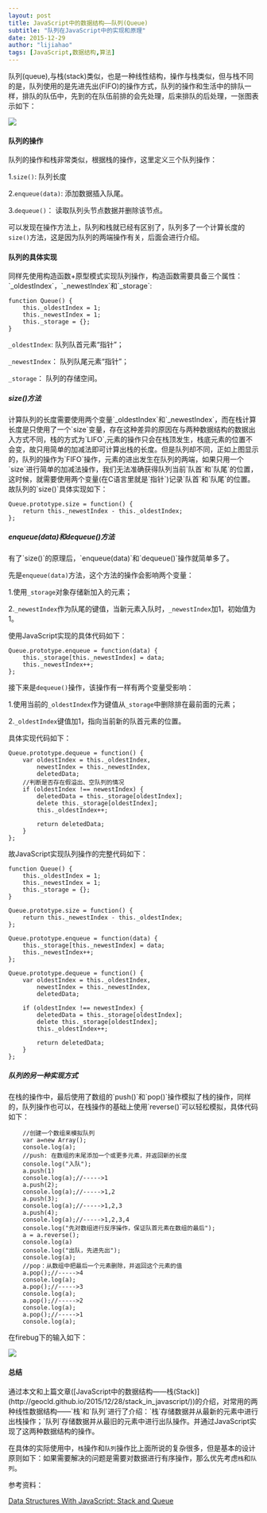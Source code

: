 ```yaml
---
layout: post
title: JavaScript中的数据结构——队列(Queue)
subtitle: "队列在JavaScript中的实现和原理"
date: 2015-12-29
author: "lijiahao"
tags: [JavaScript,数据结构,算法]
---
```

队列(queue),与栈(stack)类似，也是一种线性结构，操作与栈类似，但与栈不同的是，队列使用的是先进先出(FIFO)的操作方式，队列的操作和生活中的排队一样，排队的队伍中，先到的在队伍前排的会先处理，后来排队的后处理，一张图表示如下：

![](http://i.imgur.com/UpNjASQ.jpg)

<h4>队列的操作</h4>
队列的操作和栈非常类似，根据栈的操作，这里定义三个队列操作：

1.`size()`: 队列长度

2.`enqueue(data)`: 添加数据插入队尾。

3.`dequeue()`： 读取队列头节点数据并删除该节点。

可以发现在操作方法上，队列和栈就已经有区别了，队列多了一个计算长度的`size()`方法，这是因为队列的两端操作有关，后面会进行介绍。

<h4>队列的具体实现</h4>
同样先使用构造函数+原型模式实现队列操作，构造函数需要具备三个属性：`_oldestIndex`，`_newestIndex`和`_storage`:

	function Queue() {
	    this._oldestIndex = 1;
	    this._newestIndex = 1;
	    this._storage = {};
	}
`_oldestIndex`: 队列队首元素“指针”；

`_newestIndex`： 队列队尾元素“指针”；

`_storage`： 队列的存储空间。

<h5>size()方法</h5>
计算队列的长度需要使用两个变量`_oldestIndex`和`_newestIndex`，而在栈计算长度是只使用了一个`size`变量，存在这种差异的原因在与两种数据结构的数据出入方式不同，栈的方式为`LIFO`,元素的操作只会在栈顶发生，栈底元素的位置不会变，故只用简单的加减法即可计算出栈的长度。但是队列却不同，正如上图显示的，队列的操作为`FIFO`操作，元素的进出发生在队列的两端，如果只用一个`size`进行简单的加减法操作，我们无法准确获得队列当前`队首`和`队尾`的位置，这时候，就需要使用两个变量(在C语言里就是`指针`)记录`队首`和`队尾`的位置。故队列的`size()`具体实现如下：

	Queue.prototype.size = function() {
	    return this._newestIndex - this._oldestIndex;
	};

<h5>enqueue(data)和dequeue()方法</h5>
有了`size()`的原理后，`enqueue(data)`和`dequeue()`操作就简单多了。

先是`enqueue(data)`方法，这个方法的操作会影响两个变量：

1.使用`_storage`对象存储新加入的元素；

2.`_newestIndex`作为队尾的键值，当新元素入队时，`_newestIndex`加1，初始值为1。

使用JavaScript实现的具体代码如下：

	Queue.prototype.enqueue = function(data) {
	    this._storage[this._newestIndex] = data;
	    this._newestIndex++;
	};

接下来是`dequeue()`操作，该操作有一样有两个变量受影响：

1.使用当前的`_oldestIndex`作为键值从`_storage`中删除排在最前面的元素；

2.`_oldestIndex`键值加1，指向当前新的队首元素的位置。

具体实现代码如下：

	Queue.prototype.dequeue = function() {
	    var oldestIndex = this._oldestIndex,
	        newestIndex = this._newestIndex,
	        deletedData;
	 	//判断是否存在假溢出、空队列的情况
	    if (oldestIndex !== newestIndex) {
	        deletedData = this._storage[oldestIndex];
	        delete this._storage[oldestIndex];
	        this._oldestIndex++;
	 
	        return deletedData;
	    }
	};

故JavaScript实现队列操作的完整代码如下：

	function Queue() {
	    this._oldestIndex = 1;
	    this._newestIndex = 1;
	    this._storage = {};
	}
	
	Queue.prototype.size = function() {
	    return this._newestIndex - this._oldestIndex;
	};
	 
	Queue.prototype.enqueue = function(data) {
	    this._storage[this._newestIndex] = data;
	    this._newestIndex++;
	};
	 
	Queue.prototype.dequeue = function() {
	    var oldestIndex = this._oldestIndex,
	        newestIndex = this._newestIndex,
	        deletedData;
	 
	    if (oldestIndex !== newestIndex) {
	        deletedData = this._storage[oldestIndex];
	        delete this._storage[oldestIndex];
	        this._oldestIndex++;
	 
	        return deletedData;
	    }
	};

<h5>队列的另一种实现方式</h5>
在栈的操作中，最后使用了数组的`push()`和`pop()`操作模拟了栈的操作，同样的，队列操作也可以，在栈操作的基础上使用`reverse()`可以轻松模拟，具体代码如下：

		//创建一个数组来模拟队列
        var a=new Array();
        console.log(a);
        //push: 在数组的末尾添加一个或更多元素，并返回新的长度
        console.log("入队");
        a.push(1)
        console.log(a);//----->1
        a.push(2);
        console.log(a);//----->1,2
        a.push(3);
        console.log(a);//----->1,2,3
        a.push(4);
        console.log(a);//----->1,2,3,4
		console.log("先对数组进行反序操作，保证队首元素在数组的最后");
		a = a.reverse();
		console.log(a)
        console.log("出队，先进先出");
        console.log(a);
        //pop：从数组中把最后一个元素删除，并返回这个元素的值
        a.pop();//----->4
        console.log(a);
        a.pop();//----->3
        console.log(a);
        a.pop();//----->2
        console.log(a);
        a.pop();//----->1
        console.log(a);
在firebug下的输入如下：

![](http://i.imgur.com/90FhO8B.jpg)

<h4>总结</h4>
通过本文和上篇文章([JavaScript中的数据结构——栈(Stack)](http://geocld.github.io/2015/12/28/stack_in_javascript/))的介绍，对常用的两种线性数据结构——`栈`和`队列`进行了介绍：`栈`存储数据并从最新的元素中进行出栈操作；`队列`存储数据并从最旧的元素中进行出队操作。并通过JavaScript实现了这两种数据结构的操作。

在具体的实际使用中，`栈`操作和`队列`操作比上面所说的复杂很多，但是基本的设计原则如下：如果需要解决的问题是需要对数据进行有序操作，那么优先考虑`栈`和`队列`。

参考资料：

[Data Structures With JavaScript: Stack and Queue](http://code.tutsplus.com/articles/data-structures-with-javascript-stack-and-queue--cms-23348)